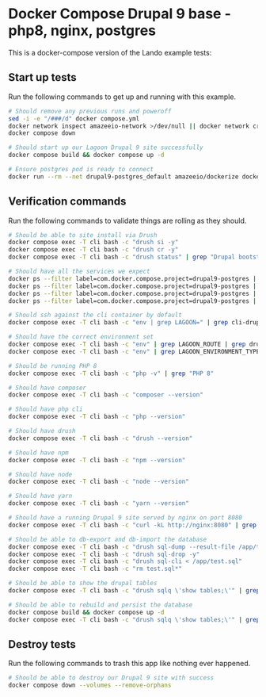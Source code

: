Docker Compose Drupal 9 base - php8, nginx, postgres
====================================================

This is a docker-compose version of the Lando example tests:

Start up tests
--------------

Run the following commands to get up and running with this example.

```bash
# Should remove any previous runs and poweroff
sed -i -e "/###/d" docker compose.yml
docker network inspect amazeeio-network >/dev/null || docker network create amazeeio-network
docker compose down

# Should start up our Lagoon Drupal 9 site successfully
docker compose build && docker compose up -d

# Ensure postgres pod is ready to connect
docker run --rm --net drupal9-postgres_default amazeeio/dockerize dockerize -wait tcp://postgres:5432 -timeout 1m
```

Verification commands
---------------------

Run the following commands to validate things are rolling as they should.

```bash
# Should be able to site install via Drush
docker compose exec -T cli bash -c "drush si -y"
docker compose exec -T cli bash -c "drush cr -y"
docker compose exec -T cli bash -c "drush status" | grep "Drupal bootstrap" | grep "Successful"

# Should have all the services we expect
docker ps --filter label=com.docker.compose.project=drupal9-postgres | grep Up | grep drupal9-postgres-nginx-1
docker ps --filter label=com.docker.compose.project=drupal9-postgres | grep Up | grep drupal9-postgres-postgres-1
docker ps --filter label=com.docker.compose.project=drupal9-postgres | grep Up | grep drupal9-postgres-php-1
docker ps --filter label=com.docker.compose.project=drupal9-postgres | grep Up | grep drupal9-postgres-cli-1

# Should ssh against the cli container by default
docker compose exec -T cli bash -c "env | grep LAGOON=" | grep cli-drupal

# Should have the correct environment set
docker compose exec -T cli bash -c "env" | grep LAGOON_ROUTE | grep drupal9-postgres.docker.amazee.io
docker compose exec -T cli bash -c "env" | grep LAGOON_ENVIRONMENT_TYPE | grep development

# Should be running PHP 8
docker compose exec -T cli bash -c "php -v" | grep "PHP 8"

# Should have composer
docker compose exec -T cli bash -c "composer --version"

# Should have php cli
docker compose exec -T cli bash -c "php --version"

# Should have drush
docker compose exec -T cli bash -c "drush --version"

# Should have npm
docker compose exec -T cli bash -c "npm --version"

# Should have node
docker compose exec -T cli bash -c "node --version"

# Should have yarn
docker compose exec -T cli bash -c "yarn --version"

# Should have a running Drupal 9 site served by nginx on port 8080
docker compose exec -T cli bash -c "curl -kL http://nginx:8080" | grep "Drush Site-Install"

# Should be able to db-export and db-import the database
docker compose exec -T cli bash -c "drush sql-dump --result-file /app/test.sql"
docker compose exec -T cli bash -c "drush sql-drop -y"
docker compose exec -T cli bash -c "drush sql-cli < /app/test.sql"
docker compose exec -T cli bash -c "rm test.sql*"

# Should be able to show the drupal tables
docker compose exec -T cli bash -c "drush sqlq \'show tables;\'" | grep users

# Should be able to rebuild and persist the database
docker compose build && docker compose up -d
docker compose exec -T cli bash -c "drush sqlq \'show tables;\'" | grep users
```

Destroy tests
-------------

Run the following commands to trash this app like nothing ever happened.

```bash
# Should be able to destroy our Drupal 9 site with success
docker compose down --volumes --remove-orphans
```
